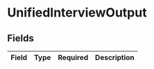 # UnifiedInterviewOutput


## Fields

| Field       | Type        | Required    | Description |
| ----------- | ----------- | ----------- | ----------- |